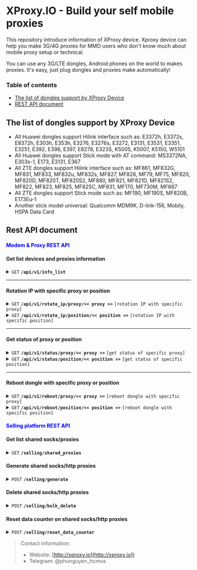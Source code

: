 
# XProxy.IO - Build your self mobile proxies

This repository introduce information of XProxy device. Xproxy device can help you make 3G/4G proxies for MMO users who don't know much about mobile proxy setup or technical.

You can use any 3G/LTE dongles, Android phones on the world to makes proxies. It's easy, just plug dongles and proxies make automatically!


### Table of contents

  * [The list of dongles support by XProxy Device ](#the-list-of-dongles-support-by-xproxy-device)
  * [REST API document](#rest-api-document)
 
## The list of dongles support by XProxy Device
- All Huawei dongles support Hilink interface such as: E3372h, E3372s, E8372h, E303h, E353h, E3276, E3276s, E3272, E3131, E3531, E3351, E3251, E392, E398, E397, E8278, E323S, K5005, K5007, K5150, W5101
- All Huawei dongles support Stick mode with AT command: MS3372NA, E303s-1, E173, E3131, E367
- All ZTE dongles support Hilink interface such as: MF861, MF832G, MF831, MF833, MF832u, MF832s, MF827, MF826, MF79, MF75, MF820, MF820D, MF820T, MF820S2, MF880, MF821, MF821D, MF821S2, MF822, MF823, MF825, MF825C, MF831, MF170, MF730M, MF667
- All ZTE dongles support Stick mode such as: MF190, MF190S, MF820B, E173Eu-1
- Another stick model universal: Qualcomm MDM9K, D-link-156, Mobily, HSPA Data Card

## Rest API document


#### <span style="color:blue">Modem & Proxy REST API</span>


#### Get list devices and proxies information

<details>
 <summary><code>GET</code> <code><b>/api/v1/info_list</b></code> </summary>

##### Parameters

> | name      |  type     | data type               | description                                                           |
> |-----------|-----------|-------------------------|-----------------------------------------------------------------------|
> | page      |  optional | integer                 | A number of current page to fetch info                                |
> | limit     |  optional | integer                 | A number of items to get per page                                     |


##### Responses

<details>
  <summary>Click to expand</summary>
  
```javascript
{
  "status: True,
  "data": [
    {
      "position": 1,
      "host": "192.168.177.133",
      "proxy_port": 4201,
      "proxy_port_v6": 6201,
      "socks5_port": 5201,
      "socks5_port_ipv6": 7201,
      "public_ip": "171.255.118.95",
      "public_ip_ipv6": null,
      "last_rotation": null,
      "last_updated_ip": 1623331226.473283,
      "device_manufacture": "HW-Hilink",
      "device_imei": "866785034707108",
      "device_number": "11",
      "device_ip": "192.168.11.1",
      "device_rebooting": false,
      "device_resetting": false,
      "device_extra_info": {
        "rssi_info": "N/A",
        "name": "E3372",
        "serial": "Y4Q7S19510000205",
        "imei": "866785034707108",
        "imsi": "452040320937808",
        "wan": "undefined",
        "connected": true,
        "network_mode": "LTE_4G",
        "sim_live": true,
        "signal_strength": "5",
        "swver": "22.333.63.00.143",
        "hwver": "CL2E3372HM",
        "provider_id": "45204",
        "provider": "Viettel"
      }
    },
    {
      "position": 2,
      "host": "192.168.177.133",
      "proxy_port": 4202,
      "proxy_port_v6": 6202,
      "socks5_port": 5202,
      "socks5_port_ipv6": 7202,
      "public_ip": "103.199.70.155",
      "public_ip_ipv6": "2402:9d80:38a:dda0:c0e:ee4:933:907",
      "last_rotation": 1623330956.916284,
      "last_updated_ip": 1623331189.96525,
      "device_manufacture": "XProxy-Hilink",
      "device_imei": "869383054786694",
      "device_number": "1",
      "device_ip": "192.168.1.1",
      "device_rebooting": false,
      "device_resetting": false,
      "device_extra_info": {
        "connected": true,
        "sim_live": true,
        "signal_strength": 4,
        "network_mode": "4G",
        "name": "XH20",
        "rssi_info": 44,
        "imei": "869383054786694",
        "swver": "1.0",
        "hwver": "1.0",
        "imsi": "8984012002134231827f",
        "provider_id": "Mobifone",
        "provider": "Mobifone"
      }
    }
  ],
  "total": 2
}
```
</details>

##### Example cURL

```javascript
curl -X GET -H "Content-Type: application/json" http://192.168.1.100/api/v1/info_list
```

</details>

------------------------------------------------------------------------------------------

#### Rotation IP with specific proxy or position
 
<details>
<summary><code>GET</code> <code><b>/api/v1/rotate_ip/proxy/<< proxy >></b></code> <code>[rotation IP with specific proxy]</code> </summary>

##### Parameters

> | name      |  type     | data type               | description                                                                            |
> |-----------|-----------|-------------------------|----------------------------------------------------------------------------------------|
> | proxy     |  required | string                  | A proxy or socks in format <code>ip:port</code> to indicate the device to rotation IP  |

##### Responses

> | field      |   data type    |  description                                                                                              	  |
> |------------|----------------|--------------------------------------------------------------------------------------------------------------|
> | status     |   boolean      |  `True` if sent command successfully, `False` if another reason                                           	  |
> | msg        |   string       |  `slot_not_found` could not find the slot attached with the proxy                                            |
> |            |                |  `modem_disconnected` modem disconnected, could not rotation                                                 |
> |            |                |  `command_sent` sent successfully                                                                            | 

- Send rotation command successfully

```javascript
{
  "status": true,
  "msg": "command_sent"
}
```

- Another status  

```javascript
{
  "status": false,
  "msg": "modem_disconnected"
}
```

##### Example cURL

 > send a command to rotation IP of device for proxy <code>192.168.1.100:4001</code>
 
```javascript
curl -X GET -H "Content-Type: application/json" http://192.168.1.100/api/v1/rotate_ip/192.168.1.100:4001
```

</details>


<details>
<summary><code>GET</code> <code><b>/api/v1/rotate_ip/position/<< position >></b></code> <code>[rotation IP with specific position]</code> </summary>

##### Parameters

> | name      |  type     | data type               | description                                                                                  |
> |-----------|-----------|-------------------------|----------------------------------------------------------------------------------------------|
> | position  |  required | number                  | A position number of modem in device list from 1 to N	to indicate the device to rotation IP 	|


##### Responses

Same as <i>rotation IP with specific proxy</i>

##### Example cURL

> send a command to rotation IP of modem in position 1
```javascript
curl -X GET -H "Content-Type: application/json" http://192.168.1.100/api/v1/rotate_ip/1
```

</details>


------------------------------------------------------------------------------------------

#### Get status of proxy or position
 
<details>
<summary><code>GET</code> <code><b>/api/v1/status/proxy/<< proxy >></b></code> <code>[get status of specific proxy]</code> </summary>

##### Parameters

> | name      |  type     | data type               | description                                                                           |
> |-----------|-----------|-------------------------|---------------------------------------------------------------------------------------|
> | proxy     |  required | string                  | A proxy or socks in format <code>ip:port</code> to indicate the device to get status  |

##### Responses

> | field      |   data type    |  description                                                                                              	  |
> |------------|----------------|-----------------------------------------------------------------------------------------------------------------|
> | status     |   boolean      |  `True` if modem ready, `False` if modem busy or offline                                                  	  |
> | msg        |   string       |  `MODEM_READY` when modem normally, `MODEM_NOT_FOUND` when not found modem attached to this position            |
> |            |                |  `MODEM_DISCONNECTED` when modem disconnected, `COLLISION_IP` when modem met collision IP with before rotation  | 

- Modem ready 

```javascript
{
  "status": true,
  "msg": "MODEM_READY"
}
```

- Another status  

```javascript
{
  "status": false,
  "msg": "MODEM_DISCONNECTED"
}
```

##### Example cURL

 > send a command to get status of device for proxy <code>192.168.1.100:4001</code>
 
```javascript
curl -X GET -H "Content-Type: application/json" http://192.168.1.100/api/v1/status/192.168.1.100:4001
```

</details>


<details>
<summary><code>GET</code> <code><b>/api/v1/status/position/<< position >></b></code> <code>[get status of specific position]</code> </summary>

##### Parameters

> | name      |  type     | data type               | description                                                                           |
> |-----------|-----------|-------------------------|---------------------------------------------------------------------------------------|
> | position  |  required | number                  | A position number of modem in device list from 1 to N								    |


##### Responses

Same as <i>get status of specific proxy</i>

##### Example cURL

 > send a command to get status of device at position 1

```javascript
curl -X GET -H "Content-Type: application/json" http://192.168.1.100/api/v1/status/1
```

</details>

------------------------------------------------------------------------------------------

#### Reboot dongle with specific proxy or position
 
<details>
<summary><code>GET</code> <code><b>/api/v1/reboot/proxy/<< proxy >></b></code> <code>[reboot dongle with specific proxy]</code> </summary>

##### Parameters

> | name      |  type     | data type               | description                                                                            |
> |-----------|-----------|-------------------------|----------------------------------------------------------------------------------------|
> | proxy     |  required | string                  | A proxy or socks in format <code>ip:port</code> to indicate the device to reboot       |

##### Responses

> | field      |   data type    |  description                                                                                                 |
> |------------|----------------|--------------------------------------------------------------------------------------------------------------|
> | status     |   boolean      |  `True` if sent command successfully, `False` if another reason                                              |
> | msg        |   string       |  `modem_disconnected` modem disconnected, could not rotation                                                 |

- Send reboot command successfully

```javascript
{
  "status": true,
  "msg": "Modem reboot successfully!"
}
```

- Another status  

```javascript
{
  "status": false,
  "msg": "modem_disconnected"
}
```

##### Example cURL

 > send a command to reboot device for proxy <code>192.168.1.100:4001</code>
 
```javascript
curl -X GET -H "Content-Type: application/json" http://192.168.1.100/api/v1/reboot/192.168.1.100:4001
```

</details>


<details>
<summary><code>GET</code> <code><b>/api/v1/reboot/position/<< position >></b></code> <code>[reboot dongle with specific position]</code> </summary>

##### Parameters

> | name      |  type     | data type               | description                                                                                  |
> |-----------|-----------|-------------------------|----------------------------------------------------------------------------------------------|
> | position  |  required | number                  | A position number of modem in device list from 1 to N	to indicate the device to reboot       |


##### Responses

Same as <i>reboot dongle with specific proxy</i>

##### Example cURL

> send a command to reboot modem in position 1
```javascript
curl -X GET -H "Content-Type: application/json" http://192.168.1.100/api/v1/reboot/1
```

</details>

#### <span style="color:blue">Selling platform REST API</span>

#### Get list shared socks/proxies 

<details>
 <summary><code>GET</code> <code><b>/selling/shared_proxies</b></code> </summary>

##### Parameters

> | name               |  type     | data type               | description                                                                                              |
> |--------------------|-----------|-------------------------|----------------------------------------------------------------------------------------------------------|
> | page               |  optional | integer                 | A number of current page to fetch info                                                                   |
> | limit              |  optional | integer                 | A number of items to get per page                                                                        |
> | modemPosition      |  optional | integer                 | A filter parameter to get only shared socks/proxies belong to device in position number  `modemPosition` |
> | proxyPort          |  optional | integer                 | A filter parameter to get only shared socksproxy with port number `proxyPort`                            |


##### Responses

A list of json object in `data` section 

 
> | name                        |  type       					  | description                                                                                             |
> |-----------------------------|-------------------------------- |---------------------------------------------------------------------------------------------------------|
> | id                          |  integer    					  | ID of shared socks/proxy                                                                 				|
> | position                    |  integer    					  | Position of dongle which shared                                                                       	|
> | shared_port                 |  integer    					  | A port number of socks/proxy																			|
> | port_type                   |  enum [`HTTP`,`SocksV5`]        | An enum indicate this port is `HTTP` is a proxy or `SocksV5` is a socks v5                              |
> | ip_type                     |  enum [`IPv4`,`IPv6`]           | An enum indicate this port will produced type of IP: `IPv4` or `IPv6`	                                |
> | auth_ip_enabled             |  boolean                        | Authentication IP enabled? `true` if enabled else `false`                                               |
> | auth_ip_list                |  string                         | Authentication IP list separate by comma like `128.123.1.38,1.211.12.125`                              	|
> | auth_user_enabled           |  boolean                        | Authentication user/password enabled? `true` if enabled else `false`                                    |
> | auth_user_list              |  string                         | Authentication user/password list separate by comma like `user1:pass1,user2:pass2`                     	|
> | web_blacklist_enabled       |  boolean                        | Website blacklist enabled? `true` if enabled else `false`                                     			|
> | web_blacklist               |  string                         | Website blacklist list separate by comma like `*.blacklist.com,facebook.com,*.facebook.com`             |        > | web_whitelist_enabled       |  boolean                        | Website whitelist enabled? `true` if enabled else `false`                                     	         |
> | web_whitelist               |  string                         | Website whitelist list separate by comma like `*.whitelist.com,facebook.com,*.facebook.com`             |        
> | expired_at                  |  string                         | A day present the expired date of this port, format `dd/MM/yyyy`             							|
> | remaining                   |  float                          | Present the number days remaining to use this port              										|  
> | counter_dl_limit            |  enum [`unlimited`,`limited`]   | An enum indicate this port is `limited` or `unlimited` download data usage 								|
> | counter_dl_limit_by			|  enum [`DAILY`,`WEEKLY`, 		  | An enum indicate this port is `limited` download data usage by:											|
> |								|	`MONTHLY`,`END_QUOTA`,`NONE`] | `DAILY`: counter will reset daily																		|
> | 							|   							  | `WEEKLY`: counter will reset weekly																		|
> | 							|   							  | `MONTHLY`: counter will reset monthly																	|
> | 							|   							  | `END_QUOTA`: counter will reset when met `counter_dl_limit_quota` limited 								|
> | 							|   							  | `NONE`: `ulimited` without limit data usage																|
> | counter_dl_limit_quota      | integer  						  | A number of MB (Megabytes) to limit download data when `counter_dl_limit` enabled as `limited`			|
> | 							|   							  | And it will be caused this proxy can not use when reach the end of `counter_dl_limit_quota` MB in 		|
> | 							|   							  | `counter_dl_limit_by` period.																			|
> | counter_dl_used_bytes		| integer 				 		  | An integer indicate number of `bytes` data downloaded of this proxy										|
> | counter_dl_used_mb			| double 				 		  | A double indicate number of `MB (Megabyte)` data downloaded of this proxy								|
> | counter_dl_reset			| string 				 		  | A time indicate latest reset counter data of this proxy, format `dd/MM HH:mm:ss`						|
> | counter_dl_updated			| string 				 		  | A time indicate latest updated counter data of this proxy, format `dd/MM HH:mm:ss`						|
> | counter_ul_limit            |  enum [`unlimited`,`limited`]   | An enum indicate this port is `limited` or `unlimited` upload data usage 								|
> | counter_dl_limit_by			|  enum [`DAILY`,`WEEKLY`, 		  | An enum indicate this port is `limited` upload data usage by:											|
> |								|	`MONTHLY`,`END_QUOTA`,`NONE`] | `DAILY`: counter will reset daily																		|
> | 							|   							  | `WEEKLY`: counter will reset weekly																		|
> | 							|   							  | `MONTHLY`: counter will reset monthly																	|
> | 							|   							  | `END_QUOTA`: counter will reset when met `counter_ul_limit_quota` limited 								|
> | 							|   							  | `NONE`: `ulimited` without limit data usage																|
> | counter_ul_limit_quota      | integer  						  | A number of MB (Megabytes) to limit upload data when `counter_ul_limit` enabled as `limited`			|
> | 							|   							  | And it will be caused this proxy can not use when reach the end of `counter_ul_limit_quota` MB in 		|
> | 							|   							  | `counter_ul_limit_by` period.																			|
> | counter_ul_used_bytes		| integer 				 		  | An integer indicate number of `bytes` data uploaded of this proxy										|
> | counter_ul_used_mb			| double 				 		  | A double indicate number of `MB (Megabyte)` data uploaded of this proxy								    |
> | counter_ul_reset			| string 				 		  | A time indicate latest reset counter data of this proxy, format `dd/MM HH:mm:ss`						|
> | counter_ul_updated			| string 				 		  | A time indicate latest updated counter data of this proxy, format `dd/MM HH:mm:ss`						|
> | bw_limit_enabled            | boolean                         | Limit bandwidth download/upload? `true` if enabled else `false`                                     	|
> | bw_limit_rate               | integer                         | A maximum of Mbps (Megabit per second) could be reached	to download/upload     	                    	|
> | created_at		            | string                          | A string present the date created socks/proxy								 	                    	|
> | custom_dns                  | string                          | A list of custom name server separate by comma for HTTP/HTTPs proxy  	       			             	|
> | memo			            | string                          | A noted text for this share socks/proxy									     	                    	|

<details>
  <summary>Example data. Click to expand</summary>
  
```javascript
{
  "data": [
    {
      "id": 1,
      "position": 1,
      "shared_port": 20001,
      "port_type": "HTTP",
      "ip_type": "IPv4",
      "auth_ip_enabled": true,
      "auth_ip_list": "171.226.0.32,171.226.0.33",
      "auth_user_enabled": true,
      "auth_user_list": "user1:pass1,user2:pass2",
      "web_blacklist_enabled": false,
      "web_blacklist": "",
      "web_whitelist_enabled": true,
      "web_whitelist": "instagram.com,*.instagram.com",
      "expired_at": "09/07/2021",
      "remaining": 28.2,
      "counter_dl_limit": "limited",
      "counter_dl_limit_by": "DAILY",
      "counter_dl_limit_quota": 2000,
      "counter_dl_used_bytes": 0,
      "counter_dl_used_mb": 0.0,
      "counter_dl_updated": null,
      "counter_dl_reset": "11/06 05:55:31",
      "counter_ul_limit": "limited",
      "counter_ul_limit_by": "DAILY",
      "counter_ul_limit_quota": 2000,
      "counter_ul_used_bytes": 0,
      "counter_ul_used_mb": 0.0,
      "counter_ul_updated": null,
      "counter_ul_reset": "11/06 05:55:31",
      "bw_limit_enabled": true,
      "bw_limit_rate": 25,
      "memo": "share for user1",
      "created_at": "19/01/1970",
      "custom_dns": "74.125.41.7 74.125.41.8"
    },
    {
      "id": 2,
      "position": 2,
      "shared_port": 20002,
      "port_type": "HTTP",
      "ip_type": "IPv4",
      "auth_ip_enabled": true,
      "auth_ip_list": "171.226.0.32,171.226.0.33",
      "auth_user_enabled": true,
      "auth_user_list": "user1:pass1,user2:pass2",
      "web_blacklist_enabled": true,
      "web_blacklist": "facebook.com,*.facebook.com",
      "web_whitelist_enabled": false,
      "web_whitelist": "",
      "expired_at": "09/07/2021",
      "remaining": 28.2,
      "counter_dl_limit": "limited",
      "counter_dl_limit_by": "DAILY",
      "counter_dl_limit_quota": 2000,
      "counter_dl_used_bytes": 0,
      "counter_dl_used_mb": 0.0,
      "counter_dl_updated": null,
      "counter_dl_reset": "11/06 05:55:31",
      "counter_ul_limit": "limited",
      "counter_ul_limit_by": "DAILY",
      "counter_ul_limit_quota": 2000,
      "counter_ul_used_bytes": 0,
      "counter_ul_used_mb": 0.0,
      "counter_ul_updated": null,
      "counter_ul_reset": "11/06 05:55:31",
      "bw_limit_enabled": true,
      "bw_limit_rate": 25,
      "memo": "share for user2",
      "created_at": "19/01/1970",
      "custom_dns": "74.125.41.7 74.125.41.8"
    }
  ],
  "total": 2,
  "status": true
}
```
</details>

##### Example cURL

```javascript
curl 'http://192.168.1.100/selling/shared_proxies?page=1&limit=20' 
```

</details>



#### Generate shared socks/http proxies

<details>
 <summary><code>POST</code> <code><b>/selling/generate</b></code> </summary>

##### Parameters

An ideas is generate multiple proxies in a range of positions from `positionFrom` to `positionTo` instead of create one by one shared port. It's save a lot time and convenient.

> | name               		   |  type     | data type    | description                                                       										              |
> |----------------------------|-----------|--------------|-----------------------------------------------------------------------------------------------------------------------|
> | positionFrom               |  required | integer      | Start position number to generate (included this position)                              					          |
> | positionTo                 |  required | integer      | End of position number to generate (included this position)                             			                  |
> | numberOfPorts              |  required | integer      | Number of shared ports per position                                   												  |
> | portType              	   |  required | integer (1,2)| Indicate this is shared socks or shared proxy. `1` is shared proxy, `2` is shared socks                  			  |
> | ipType              	   |  required | integer (1,2)| Indicate this is IPv4 or IPv6 type `1` is IPv4, `2` is IPv6                  										  |
> | genPort              	   |  required | integer (1,2)| A type of generate port: `1` is randomize port from `genPortStart`, `2` is start in a range with sequence incremental |
> | genPortStart               |  required | integer      | A shared port number starting with                                                                                    |
> | customDNS              	   |  required | string       | A customize ns servers separate by comma, leave blank if you want to use default google DNS (8.8.8.8 8.8.4.4)         |
> | maxConnection              |  required | integer      | A maximum number of simulationeous connections for this socks/proxy												      |
> | expiredDate                |  required | integer      | A seconds from epoch time present the expired date of this shared port	                                              |
> | userAuthenticationEntry    |  required | string       | Authentication user/password list separate by comma like `user1:pass1,user2:pass2`. Leave blank if ignore             |
> | ipAuthenticationEntry      |  required | integer      | Authentication IP list separate by comma like `128.123.1.38,1.211.12.125`. Leave blank if ignore                      |
> | whitelistLimitAccessEntry  |  required | integer      | Website whitelist list separate by comma like `*.whitelist.com,facebook.com,*.facebook.com`. Leave blank if ignore 	  |
> | blacklistLimitAccessEntry  |  required | integer      | Website whitelist list separate by comma like `*.whitelist.com,facebook.com,*.facebook.com`. Leave blank if ignore    |
> | bwLimitEnabled             |  required | integer (0,1)| Limit bandwidth download/upload? `1` if enabled else `0`															  |
> | bwLimitRate          	   |  required | integer      | A maximum of Mbps (Megabit per second) could be reached	to download/upload											  |
> | counterDownloadLimit       |  required | integer (1,2)| Enable limit download data usage or not, `1` if you want share `unlimited`. `2` if you want `limited`				  |
> | counterDownloadLimitBy     |  required | integer (1-4)| `1` is daily reset, `2` is weekly reset, `3` is monthly reset, `4` is never reset 									  |
> | counterDownloadQuotaInMB   |  required | integer      | A number of MB (Megabytes) to limit download data when `counterDownloadLimit` enabled as `limited`					  |
> | counterUploadLimit         |  required | integer (1,2)| Enable limit upload data usage or not, `1` if you want share `unlimited`. `2` if you want `limited`					  |
> | counterUploadLimitBy       |  required | integer (1-4)| `1` is daily reset, `2` is weekly reset, `3` is monthly reset, `4` is never reset 									  |
> | counterUploadQuotaInMB     |  required | integer      | A number of MB (Megabytes) to limit upload data when `counterUploadLimit` enabled as `limited`						  |
> | counterAllLimit            |  required | integer (1,2)| Enable limit both download/upload data usage or not, `1` if you want share `unlimited`. `2` if you want `limited`	  |
> | counterAllLimitBy          |  required | integer (1-4)| `1` is daily reset, `2` is weekly reset, `3` is monthly reset, `4` is never reset 									  |
> | counterAllQuotaInMB        |  required | integer      | A number of MB (Megabytes) to limit upload data when `counterAllLimit` enabled as `limited` 						  |
> | memo			           |  required | string       | A noted text for this share socks/proxy									     	                    				  |




##### Responses

A list of json object in `data` section 


##### Example cURL

 > send a POST command delete shared socks/proxy with ID: 5 & 6
 
```javascript
curl -X POST 'http://localhost/selling/generate' \
  -H "Content-Type: application/json" \
  -d '{
         "positionFrom":1, "positionTo":2, "numberOfPorts":2, "authMethod":0, 
         "authEntry":"", "ipAuthenticationEntry":"125.22.13.11,125.22.13.12",
         "userAuthenticationEntry":"user:123", "portType":1, "ipType":1, "genPort":2,
         "genPortStart":20001, "expiredDate":1628964354656, "whitelistLimitAccessEntry":"facebook.com,*.facebook.com",
         "blacklistLimitAccessEntry":"porn.com,*.porn.com", "counterUploadLimit":0, "counterUploadLimitBy":1,
         "counterUploadQuotaInMB":100, "counterDownloadLimit":0, "counterDownloadLimitBy":1,
         "counterDownloadQuotaInMB":100, "counterAllLimit":1, "counterAllLimitBy":1, "counterAllQuotaInMB":1000,
         "bwLimitEnabled":0, "bwLimitRate":0, "customDNS":"8.8.8.8 8.8.4.4", 
         "maxConnection":1000, "memo":"Test"
    }'
  
```



##### Responses
- Created successfully
    > HTTP status: 200

```javascript
{
  "status": true,
}
```
    
- Another status  
    
```javascript
{
  "status": false,
}
```

</details>

#### Delete shared socks/http proxies

<details>
 <summary><code>POST</code> <code><b>/selling/bulk_delete</b></code> </summary>

##### Parameters

You can bulk delete a list of `ID` shared socks/proxy 

> | name             |  type     | data type        | description                                   |
> | -----------------|-----------|------------------|-----------------------------------------------|
> | ids              |  required | Array (integer)  | Array of shared socks/proxy                   |
 


##### Responses

- Deleted successfully
    > HTTP status: 200
  
```javascript
{
  "status": true,
}
```

- Another status  

```javascript
{
  "status": false,
}
```

##### Example cURL

 > send a POST command delete shared socks/proxy with ID: 5 & 6
 
```javascript
curl -X POST 'http://192.168.1.100/selling/bulk_delete' -H "Content-Type: application/json" -d '{"ids":[5,6]}'
```

</details>


#### Reset data counter on shared socks/http proxies

<details>
 <summary><code>POST</code> <code><b>/selling/reset_data_counter</b></code> </summary>

##### Parameters

An ideas is you want to reset the limit counter data usage immediately.


> | name             |  type     | data type        | description                                   |
> | -----------------|-----------|------------------|-----------------------------------------------|
> | ids              |  required | Array (integer)  | Array of shared socks/proxy                   |
 


##### Responses

- Reset counter successfully
    > HTTP status: 200
  
```javascript
{
  "status": true,
}
```

- Another status  

```javascript
{
  "status": false,
}
```

##### Example cURL

 > send a POST command to reset counter on shared socks/proxy with ID: 5 & 6
 
```javascript
curl -X POST 'http://192.168.1.100/selling/reset_data_counter' -H "Content-Type: application/json" -d '{"ids":[5,6]}'
```

</details>


> Contact information:
 > * Website: [http://xproxy.io](http://xproxy.io])
 > * Telegram: @phunguyen_hcmus
